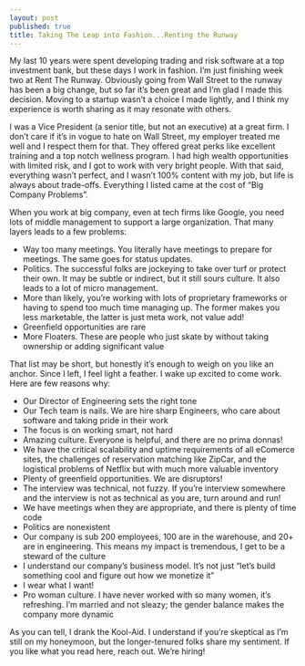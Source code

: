 ```yaml
---
layout: post
published: true
title: Taking The Leap into Fashion...Renting the Runway
---
```

My last 10 years were spent developing trading and risk software at a top investment bank, but these days I work in fashion. I’m just finishing week two at Rent The Runway. Obviously going from Wall Street to the runway has been a big change, but so far it’s been great and I’m glad I made this decision. Moving to a startup wasn’t a choice I made lightly, and I think my experience is worth sharing as it may resonate with others.

I was a Vice President (a senior title, but not an executive) at a great firm. I don’t care if it’s in vogue to hate on Wall Street, my employer treated me well and I respect them for that. They offered great perks like excellent training and a top notch wellness program. I had high wealth opportunities with limited risk, and I got to work with very bright people. With that said, everything wasn’t perfect, and I wasn’t 100% content with my job, but life is always about trade-offs. Everything I listed came at the cost of “Big Company Problems”.

When you work at big company, even at tech firms like Google, you need lots of middle management to support a large organization. That many layers leads to a few problems:

* Way too many meetings. You literally have meetings to prepare for meetings. The same goes for status updates.
* Politics. The successful folks are jockeying to take over turf or protect their own. It may be subtle or indirect, but it still sours culture. It also leads to a lot of micro management.
* More than likely, you’re working with lots of proprietary frameworks or having to spend too much time managing up. The former makes you less marketable, the latter is just meta work, not value add!
* Greenfield opportunities are rare
* More Floaters. These are people who just skate by without taking ownership or adding significant value

That list may be short, but honestly it’s enough to weigh on you like an anchor. Since I left, I feel light a feather. I wake up excited to come work. Here are few reasons why:

* Our Director of Engineering sets the right tone
* Our Tech team is nails. We are hire sharp Engineers, who care about software and taking pride in their work
* The focus is on working smart, not hard
* Amazing culture. Everyone is helpful, and there are no prima donnas!
* We have the critical scalability and uptime requirements of all eComerce sites, the challenges of reservation matching like ZipCar, and the logistical problems of Netflix but with much more valuable inventory
* Plenty of greenfield opportunities. We are disruptors!
* The interview was technical, not fuzzy. If you’re interview somewhere and the interview is not as technical as you are, turn around and run!
* We have meetings when they are appropriate, and there is plenty of time code
* Politics are nonexistent
* Our company is sub 200 employees, 100 are in the warehouse, and 20+ are in engineering. This means my impact is tremendous,  I get to be a steward of the culture
* I understand our company’s business model. It’s not just “let’s build something cool and figure out how we monetize it”
* I wear what I want!
* Pro woman culture. I have never worked with so many women, it’s refreshing. I’m married and not sleazy; the gender balance makes the company more dynamic

As you can tell, I drank the Kool-Aid. I understand if you’re skeptical as I’m still on my honeymoon, but the longer-tenured folks share my sentiment. If you like what you read here, reach out. We’re hiring!